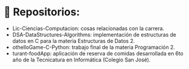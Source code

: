 # 💫 Repositorios:
- Lic-Ciencias-Computacion: cosas relacionadas con la carrera.
- DSA-DataStructures-Algorithms: implementación de estructuras de datos en C para la materia Estructuras de Datos 2.
- othelloGame-C-Python: trabajo final de la materia Programación 2.
- turant-foodApp: aplicación de reserva de comidas desarrollada en 6to año de la Tecnicatura en Informática (Colegio San José).
